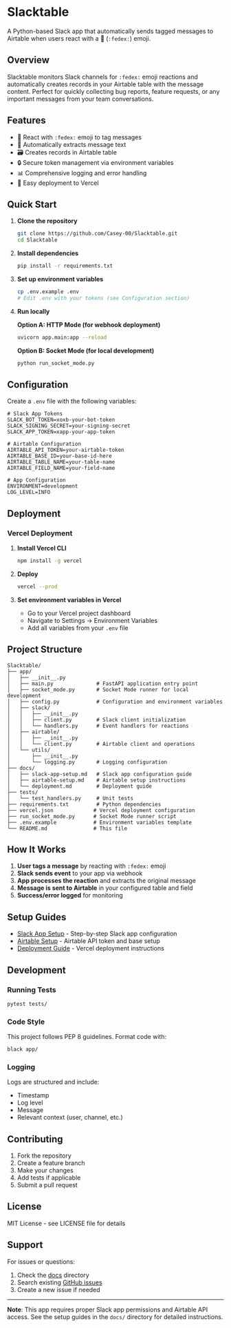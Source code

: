 # Slacktable

A Python-based Slack app that automatically sends tagged messages to Airtable when users react with a 🚚 (`:fedex:`) emoji.

## Overview

Slacktable monitors Slack channels for `:fedex:` emoji reactions and automatically creates records in your Airtable table with the message content. Perfect for quickly collecting bug reports, feature requests, or any important messages from your team conversations.

## Features

- 🚚 React with `:fedex:` emoji to tag messages
- 📝 Automatically extracts message text
- 🗃️ Creates records in Airtable table
- 🔒 Secure token management via environment variables
- 📊 Comprehensive logging and error handling
- 🚀 Easy deployment to Vercel

## Quick Start

1. **Clone the repository**
   ```bash
   git clone https://github.com/Casey-00/Slacktable.git
   cd Slacktable
   ```

2. **Install dependencies**
   ```bash
   pip install -r requirements.txt
   ```

3. **Set up environment variables**
   ```bash
   cp .env.example .env
   # Edit .env with your tokens (see Configuration section)
   ```

4. **Run locally**
   
   **Option A: HTTP Mode (for webhook deployment)**
   ```bash
   uvicorn app.main:app --reload
   ```
   
   **Option B: Socket Mode (for local development)**
   ```bash
   python run_socket_mode.py
   ```

## Configuration

Create a `.env` file with the following variables:

```env
# Slack App Tokens
SLACK_BOT_TOKEN=xoxb-your-bot-token
SLACK_SIGNING_SECRET=your-signing-secret
SLACK_APP_TOKEN=xapp-your-app-token

# Airtable Configuration
AIRTABLE_API_TOKEN=your-airtable-token
AIRTABLE_BASE_ID=your-base-id-here
AIRTABLE_TABLE_NAME=your-table-name
AIRTABLE_FIELD_NAME=your-field-name

# App Configuration
ENVIRONMENT=development
LOG_LEVEL=INFO
```

## Deployment

### Vercel Deployment

1. **Install Vercel CLI**
   ```bash
   npm install -g vercel
   ```

2. **Deploy**
   ```bash
   vercel --prod
   ```

3. **Set environment variables in Vercel**
   - Go to your Vercel project dashboard
   - Navigate to Settings → Environment Variables
   - Add all variables from your `.env` file

## Project Structure

```
Slacktable/
├── app/
│   ├── __init__.py
│   ├── main.py              # FastAPI application entry point
│   ├── socket_mode.py       # Socket Mode runner for local development
│   ├── config.py            # Configuration and environment variables
│   ├── slack/
│   │   ├── __init__.py
│   │   ├── client.py        # Slack client initialization
│   │   └── handlers.py      # Event handlers for reactions
│   ├── airtable/
│   │   ├── __init__.py
│   │   └── client.py        # Airtable client and operations
│   └── utils/
│       ├── __init__.py
│       └── logging.py       # Logging configuration
├── docs/
│   ├── slack-app-setup.md   # Slack app configuration guide
│   ├── airtable-setup.md    # Airtable setup instructions
│   └── deployment.md        # Deployment guide
├── tests/
│   └── test_handlers.py     # Unit tests
├── requirements.txt         # Python dependencies
├── vercel.json             # Vercel deployment configuration
├── run_socket_mode.py      # Socket Mode runner script
├── .env.example            # Environment variables template
└── README.md               # This file
```

## How It Works

1. **User tags a message** by reacting with `:fedex:` emoji
2. **Slack sends event** to your app via webhook
3. **App processes the reaction** and extracts the original message
4. **Message is sent to Airtable** in your configured table and field
5. **Success/error logged** for monitoring

## Setup Guides

- [Slack App Setup](docs/slack-app-setup.md) - Step-by-step Slack app configuration
- [Airtable Setup](docs/airtable-setup.md) - Airtable API token and base setup
- [Deployment Guide](docs/deployment.md) - Vercel deployment instructions

## Development

### Running Tests

```bash
pytest tests/
```

### Code Style

This project follows PEP 8 guidelines. Format code with:

```bash
black app/
```

### Logging

Logs are structured and include:
- Timestamp
- Log level
- Message
- Relevant context (user, channel, etc.)

## Contributing

1. Fork the repository
2. Create a feature branch
3. Make your changes
4. Add tests if applicable
5. Submit a pull request

## License

MIT License - see LICENSE file for details

## Support

For issues or questions:
1. Check the [docs](docs/) directory
2. Search existing [GitHub issues](https://github.com/Casey-00/Slacktable/issues)
3. Create a new issue if needed

---

**Note**: This app requires proper Slack app permissions and Airtable API access. See the setup guides in the `docs/` directory for detailed instructions.
